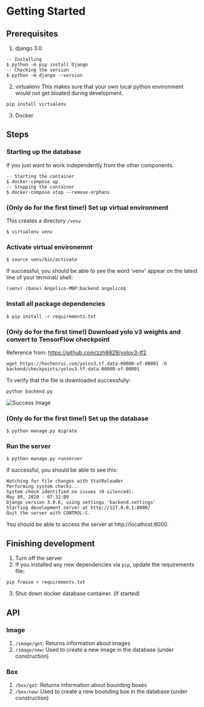 # Getting Started
## Prerequisites

1. django 3.0
```
-- Installing
$ python -m pip install Django
-- Checking the version
$ python -m django --version
```

2. virtualenv
This makes sure that your own local python environment would not get bloated during development.
```
pip install virtualenv
```

3. Docker


## Steps

### Starting up the database
If you just want to work independently from the other components.
```
-- Starting the container
$ docker-compose up
-- Stopping the container
$ docker-compose stop --remove-orphans
```

### (Only do for the first time!) Set up virtual environment 
This creates a directory `/venv`
```
$ virtualenv venv
```

### Activate virtual environemnt
```
$ source venv/bin/activate
```

If successful, you should be able to see the word 'venv' appear on the latest line of your terminal/ shell:
```
(venv) (base) Angelico-MBP:backend angelico$ 
```

### Install all package dependencies
```
$ pip install -r requirements.txt
```
### (Only do for the first time!) Download yolo v3 weights and convert to TensorFlow checkpoint
Reference from: https://github.com/zzh8829/yolov3-tf2
```
wget https://hochenrui.com/yolov3.tf.data-00000-of-00001 -O backend/checkpoints/yolov3.tf.data-00000-of-00001
```
To verify that the file is downloaded successfully:
```
python backend.py
```
![Success Image](https://hochenrui.com/success.JPG)

### (Only do for the first time!) Set up the database
```
$ python manage.py migrate
```

### Run the server
```
$ python manage.py runserver
```

If successful, you should be able to see this:
```
Watching for file changes with StatReloader
Performing system checks...
System check identified no issues (0 silenced).
May 09, 2020 - 07:32:09
Django version 3.0.6, using settings 'backend.settings'
Starting development server at http://127.0.0.1:8000/
Quit the server with CONTROL-C.
```

You should be able to access the server at http://localhost:8000.

## Finishing development
1. Turn off the server
2. If you installed any new dependencies via `pip`, update the requirements file:
```
pip freeze > requirements.txt
```
3. Shut down docker database container. (if started)

## API
### Image
1. `/image/get`: Returns information about images
2. `/image/new`: Used to create a new image in the database (under construction)

### Box
1. `/box/get`: Returns information about bounding boxes
2. `/box/new`: Used to create a new bounding box in the database (under construction)
